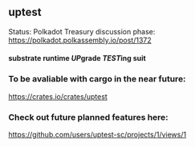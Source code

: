 ## uptest 

Status: Polkadot Treasury discussion phase: https://polkadot.polkassembly.io/post/1372    


#### substrate runtime *UP*grade *TEST*ing suit

### To be avaliable with cargo in the near future:  
https://crates.io/crates/uptest

### Check out future planned features here:   
https://github.com/users/uptest-sc/projects/1/views/1   

